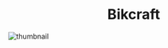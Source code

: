 <h1 align="center"> Bikcraft </h1>

![thumbnail](https://user-images.githubusercontent.com/64365302/118527152-61ed3b00-b717-11eb-9d9e-5a7f84c76711.png)

